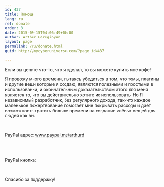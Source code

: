 ```yaml
---
id: 437
title: Помощь
lang: ru
ref: donate
order: 3
date: 2015-09-15T04:06:49+00:00
author: Arthur Gareginyan
layout: page
permalink: /ru/donate.html
guid: http://mycyberuniverse.com/?page_id=437

---
```


Если вы цените что-то, что я сделал, то вы можете купить мне кофе!
 
Я провожу много времени, пытаясь убедиться в том, что темы, плагины и другие вещи которые  я создаю, являются полезными и простыми в использовании, и окончательным доказательством этого для меня является то, что вы действительно хотите их использовать. Но Я независимый разработчик, без регулярного дохода, так-что каждое маленькое пожертвование помогает мне покрывать расходы и даёт возможность тратить больше времени на создание клёвых вещей для людей как вы.

&nbsp;
&nbsp;

PayPal адрес: <a href="https://www.paypal.me/arthurd" target="_blank" rel="nofollow">www.paypal.me/arthurd</a>

PayPal кнопка:    
<a href="https://www.paypal.com/cgi-bin/webscr?cmd=_s-xclick&#038;hosted_button_id=8A88KC7TFF6CS" target="_blank" rel="nofollow">
	<img class="paypal" src="data:image/png;base64,R0lGODlhFAAUAIAAAP///wAAACH5BAEAAAAALAAAAAAUABQAAAIRhI+py+0Po5y02ouz3rz7rxUAOw==" alt="MyCyberUniverse.com by Arthur Gareginyan" />
</a>
<style>
.paypal {
	margin-top: 20px;
	background: url('/images/paypal-button-normal.png') no-repeat;
	height: 45px;
	width: 203px;
	border: none;
	padding: 0;
}
.paypal:hover {
	background: url('/images/paypal-button-pushed.png') no-repeat;
	height: 45px;
	width: 203px;
	border: none;
	padding: 0;
}
</style>

&nbsp;
&nbsp;

Спасибо за поддержку!